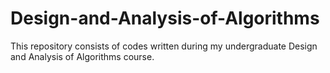 # Design-and-Analysis-of-Algorithms
This repository consists of codes written during my undergraduate Design and Analysis of Algorithms course.
